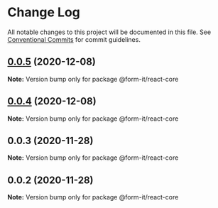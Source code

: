 # Change Log

All notable changes to this project will be documented in this file.
See [Conventional Commits](https://conventionalcommits.org) for commit guidelines.

## [0.0.5](https://github.com/imcuttle/form-it/compare/v0.0.4...v0.0.5) (2020-12-08)

**Note:** Version bump only for package @form-it/react-core

## [0.0.4](https://github.com/imcuttle/form-it/compare/v0.0.3...v0.0.4) (2020-12-08)

**Note:** Version bump only for package @form-it/react-core

## 0.0.3 (2020-11-28)

**Note:** Version bump only for package @form-it/react-core

## 0.0.2 (2020-11-28)

**Note:** Version bump only for package @form-it/react-core

